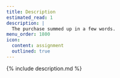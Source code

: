 ```yaml
---
title: Description
estimated_read: 1
description: |
  The purchase summed up in a few words.
menu_order: 1800
icon:
  content: assignment
  outlined: true
---
```


{% include description.md %}
